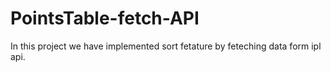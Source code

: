 # PointsTable-fetch-API
In this project we have implemented sort fetature by feteching data form ipl api.
